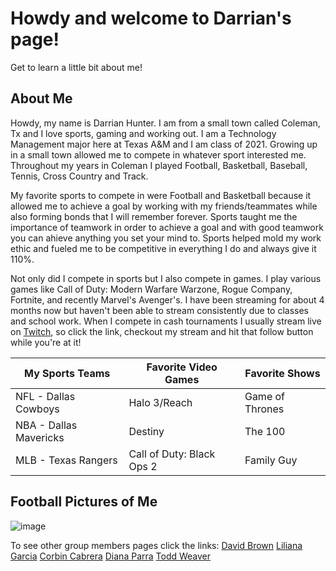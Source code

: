 # Howdy and welcome to Darrian's page!

Get to learn a little bit about me!

## About Me

Howdy, my name is Darrian Hunter. I am from a small town called Coleman, Tx and I love sports, gaming and working out. I am a Technology Management major here at Texas A&M and I am class of 2021. Growing up in a small town allowed me to compete in whatever sport interested me. Throughout my years in Coleman I played Football, Basketball, Baseball, Tennis, Cross Country and Track. 

My favorite sports to compete in were Football and Basketball because it allowed me to achieve a goal by working with my friends/teammates while also forming bonds that I will remember forever. Sports taught me the importance of teamwork in order to achieve a goal and with good teamwork you can ahieve anything you set your mind to. Sports helped mold my work ethic and fueled me to be competitive in everything I do and always give it 110%.

Not only did I compete in sports but I also compete in games. I play various games like Call of Duty: Modern Warfare Warzone, Rogue Company, Fortnite, and recently Marvel's Avenger's. I have been streaming for about 4 months now but haven't been able to stream consistently due to classes and school work. When I compete in cash tournaments I usually stream live on [Twitch](https://www.twitch.tv/drheadclapper), so click the link, checkout my stream and hit that follow button while you're at it!


| My Sports Teams | Favorite Video Games | Favorite Shows |
| --------------- | --------------- | --------------- |
| NFL - Dallas Cowboys | Halo 3/Reach | Game of Thrones |
| NBA - Dallas Mavericks | Destiny | The 100 |
| MLB - Texas Rangers | Call of Duty: Black Ops 2 | Family Guy |


## Football Pictures of Me
![image](https://gvgtw.github.io/tcmg412-project2/images/CHS%20Football%205.jpg)













To see other group members pages click the links:
[David Brown](https://gvgtw.github.io/tcmg412-project2/David)
[Liliana Garcia](https://gvgtw.github.io/tcmg412-project2/liliana)
[Corbin Cabrera](https://gvgtw.github.io/tcmg412-project2)
[Diana Parra](https://gvgtw.github.io/tcmg412-project2/Diana)
[Todd Weaver](https://gvgtw.github.io/tcmg412-project2/Todd)
